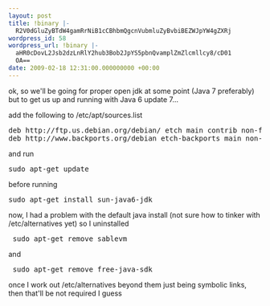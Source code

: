 ```yaml
---
layout: post
title: !binary |-
  R2V0dGluZyBTdW4gamRrNiB1cCBhbmQgcnVubmluZyBvbiBEZWJpYW4gZXRj
wordpress_id: 58
wordpress_url: !binary |-
  aHR0cDovL2Jsb2dzLnRlY2hub3Bob2JpYS5pbnQvamplZmZlcmllcy8/cD01
  OA==
date: 2009-02-18 12:31:00.000000000 +00:00
---
```

ok, so we'll be going for proper open jdk at some point (Java 7 preferably) but to get us up and running with Java 6 update 7...

add the following to /etc/apt/sources.list
<pre>deb http://ftp.us.debian.org/debian/ etch main contrib non-free
deb http://www.backports.org/debian etch-backports main non-free</pre>
and run
<pre>sudo apt-get update</pre>
before running
<pre>sudo apt-get install sun-java6-jdk</pre>
now, I had a problem with the default java install (not sure how to tinker with /etc/alternatives yet) so I uninstalled
<pre> sudo apt-get remove sablevm</pre>
and
<pre> sudo apt-get remove free-java-sdk</pre>
once I work out /etc/alternatives beyond them just being symbolic links, then that'll be not required I guess
